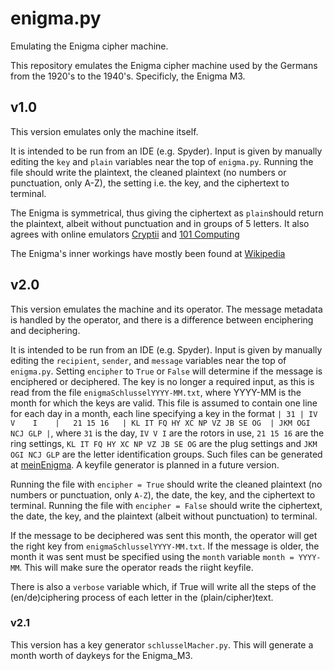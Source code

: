# enigma.py #
Emulating the Enigma cipher machine.

This repository emulates the Enigma cipher machine used by the
Germans from the 1920's to the 1940's. Specificly, the Enigma M3.

## v1.0 ##

This version emulates only the machine itself.

It is intended to
be run from an IDE (e.g. Spyder). Input is given by manually
editing the `key` and `plain` variables near the top of
`enigma.py`. Running the file should write the plaintext, the
cleaned plaintext (no numbers or punctuation, only A-Z), the
setting i.e. the key, and the ciphertext to terminal.

The Enigma is symmetrical, thus giving the ciphertext as
`plain`should return the plaintext, albeit without punctuation
and in groups of 5 letters. It also agrees with online
emulators [Cryptii](https://cryptii.com/pipes/enigma-machine "https://cryptii.com/pipes/enigma-machine") and
[101 Computing](https://www.101computing.net/enigma-machine-emulator/ "https://www.101computing.net/enigma-machine-emulator/")

The Enigma's inner workings have mostly been found at
[Wikipedia](https://en.wikipedia.org/wiki/Enigma_machine)

## v2.0 ##

This version emulates the machine and its operator. The message
metadata is handled by the operator, and there is a difference
between enciphering and deciphering.

It is intended to
be run from an IDE (e.g. Spyder). Input is given by manually
editing the `recipient`, `sender`, and `message` variables near
the top of
`enigma.py`. Setting `encipher` to `True` or `False` will
determine if the message is enciphered or deciphered. The key is
no longer a required input, as this is read from the file
`enigmaSchlusselYYYY-MM.txt`, where YYYY-MM is the month for
which the keys are valid. This file is assumed to contain one
line for each day in a month, each line specifying a key in the
format `| 31 | IV   V    I    |   21 15 16   | KL IT FQ HY XC NP VZ JB SE OG  | JKM OGI NCJ GLP |`, where `31` is the day, `IV V I` are the rotors in use,
`21 15 16` are the ring settings, `KL IT FQ HY XC NP VZ JB SE OG`
are the plug settings and `JKM OGI NCJ GLP` are the letter
identification groups. Such files can be generated at
[meinEnigma](http://meinEnigma.com/keychart.php "http://meinEnigma.com/keychart.php").
A keyfile generator is planned in a future version.

Running the file with `encipher = True` should write the
cleaned plaintext (no numbers or punctuation, only `A-Z`), the
date, the key, and the ciphertext to terminal.
Running the file with `encipher = False` should write the
ciphertext, the
date, the key, and the plaintext (albeit without punctuation)
to terminal.

If the message to be deciphered was sent this month, the operator
will get the right key from `enigmaSchlusselYYYY-MM.txt`. If the
message is older, the month it was sent must be specified using
the `month` variable `month = YYYY-MM`. This will make sure the
operator reads the riight keyfile.

There is also a `verbose` variable which, if True will write
all the steps of the (en/de)ciphering process of each letter
in the (plain/cipher)text.

### v2.1 ###

This version has a key generator `schlusselMacher.py`. This will
generate a month worth of daykeys for the Enigma_M3.